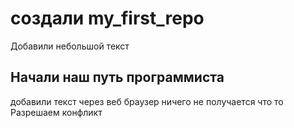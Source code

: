 # создали my_first_repo

Добавили небольшой текст

## Начали наш путь программиста

добавили текст через веб браузер 
ничего не получается
что то 
Разрешаем конфликт 
